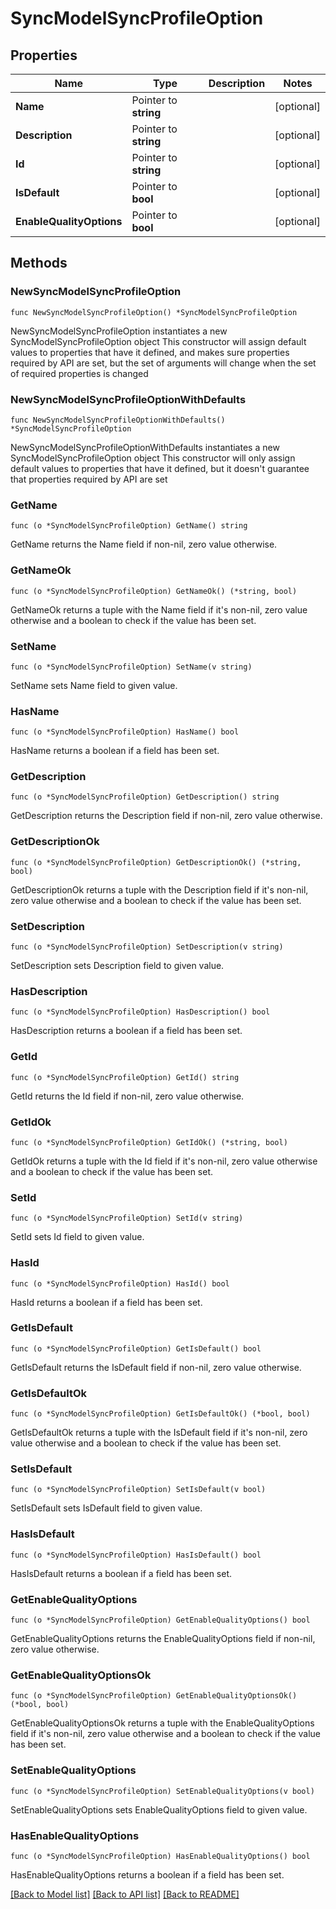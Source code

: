# SyncModelSyncProfileOption

## Properties

Name | Type | Description | Notes
------------ | ------------- | ------------- | -------------
**Name** | Pointer to **string** |  | [optional] 
**Description** | Pointer to **string** |  | [optional] 
**Id** | Pointer to **string** |  | [optional] 
**IsDefault** | Pointer to **bool** |  | [optional] 
**EnableQualityOptions** | Pointer to **bool** |  | [optional] 

## Methods

### NewSyncModelSyncProfileOption

`func NewSyncModelSyncProfileOption() *SyncModelSyncProfileOption`

NewSyncModelSyncProfileOption instantiates a new SyncModelSyncProfileOption object
This constructor will assign default values to properties that have it defined,
and makes sure properties required by API are set, but the set of arguments
will change when the set of required properties is changed

### NewSyncModelSyncProfileOptionWithDefaults

`func NewSyncModelSyncProfileOptionWithDefaults() *SyncModelSyncProfileOption`

NewSyncModelSyncProfileOptionWithDefaults instantiates a new SyncModelSyncProfileOption object
This constructor will only assign default values to properties that have it defined,
but it doesn't guarantee that properties required by API are set

### GetName

`func (o *SyncModelSyncProfileOption) GetName() string`

GetName returns the Name field if non-nil, zero value otherwise.

### GetNameOk

`func (o *SyncModelSyncProfileOption) GetNameOk() (*string, bool)`

GetNameOk returns a tuple with the Name field if it's non-nil, zero value otherwise
and a boolean to check if the value has been set.

### SetName

`func (o *SyncModelSyncProfileOption) SetName(v string)`

SetName sets Name field to given value.

### HasName

`func (o *SyncModelSyncProfileOption) HasName() bool`

HasName returns a boolean if a field has been set.

### GetDescription

`func (o *SyncModelSyncProfileOption) GetDescription() string`

GetDescription returns the Description field if non-nil, zero value otherwise.

### GetDescriptionOk

`func (o *SyncModelSyncProfileOption) GetDescriptionOk() (*string, bool)`

GetDescriptionOk returns a tuple with the Description field if it's non-nil, zero value otherwise
and a boolean to check if the value has been set.

### SetDescription

`func (o *SyncModelSyncProfileOption) SetDescription(v string)`

SetDescription sets Description field to given value.

### HasDescription

`func (o *SyncModelSyncProfileOption) HasDescription() bool`

HasDescription returns a boolean if a field has been set.

### GetId

`func (o *SyncModelSyncProfileOption) GetId() string`

GetId returns the Id field if non-nil, zero value otherwise.

### GetIdOk

`func (o *SyncModelSyncProfileOption) GetIdOk() (*string, bool)`

GetIdOk returns a tuple with the Id field if it's non-nil, zero value otherwise
and a boolean to check if the value has been set.

### SetId

`func (o *SyncModelSyncProfileOption) SetId(v string)`

SetId sets Id field to given value.

### HasId

`func (o *SyncModelSyncProfileOption) HasId() bool`

HasId returns a boolean if a field has been set.

### GetIsDefault

`func (o *SyncModelSyncProfileOption) GetIsDefault() bool`

GetIsDefault returns the IsDefault field if non-nil, zero value otherwise.

### GetIsDefaultOk

`func (o *SyncModelSyncProfileOption) GetIsDefaultOk() (*bool, bool)`

GetIsDefaultOk returns a tuple with the IsDefault field if it's non-nil, zero value otherwise
and a boolean to check if the value has been set.

### SetIsDefault

`func (o *SyncModelSyncProfileOption) SetIsDefault(v bool)`

SetIsDefault sets IsDefault field to given value.

### HasIsDefault

`func (o *SyncModelSyncProfileOption) HasIsDefault() bool`

HasIsDefault returns a boolean if a field has been set.

### GetEnableQualityOptions

`func (o *SyncModelSyncProfileOption) GetEnableQualityOptions() bool`

GetEnableQualityOptions returns the EnableQualityOptions field if non-nil, zero value otherwise.

### GetEnableQualityOptionsOk

`func (o *SyncModelSyncProfileOption) GetEnableQualityOptionsOk() (*bool, bool)`

GetEnableQualityOptionsOk returns a tuple with the EnableQualityOptions field if it's non-nil, zero value otherwise
and a boolean to check if the value has been set.

### SetEnableQualityOptions

`func (o *SyncModelSyncProfileOption) SetEnableQualityOptions(v bool)`

SetEnableQualityOptions sets EnableQualityOptions field to given value.

### HasEnableQualityOptions

`func (o *SyncModelSyncProfileOption) HasEnableQualityOptions() bool`

HasEnableQualityOptions returns a boolean if a field has been set.


[[Back to Model list]](../README.md#documentation-for-models) [[Back to API list]](../README.md#documentation-for-api-endpoints) [[Back to README]](../README.md)


